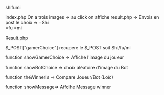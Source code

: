 shifumi



index.php
On a trois images 
  => au click on affiche  result.php
        => Envois en post le choix
              =>  =Shi  
                  =fu
                  =mi
                  
                 
Result.php

  $_POST["gamerChoice"] recupere le $_POST soit Shi/fu/mi
  
  function showGamerChoice => Affiche l'image du joueur
  
  function showBotChoice => choix aléatoire d'image du Bot
  
  function theWinnerIs => Compare Joueur/Bot (Loïc)
  
  function showMessage=> Affcihe Message winner
